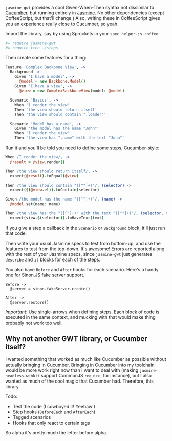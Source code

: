 `jasmine-gwt` provides a cool Given-When-Then syntax not dissimilar to [Cucumber](http://cukes.info/), but
running entirely in [Jasmine](http://pivotal.github.com/jasmine/). No other dependencies (except CoffeeScript,
but that'll change.) Also, writing these in CoffeeScript gives you an experience really close to Cucumber, so yeah.

Import the library, say by using Sprockets in your `spec_helper.js.coffee`:

``` coffeescript
#= require jasmine-gwt
#= require_tree ./steps
```

Then create some features for a thing:

``` coffeescript
Feature 'Complex Backbone View', ->
  Background ->
    Given 'I have a model', ->
      @model = new Backbone.Model()
    Given 'I have a view', ->
      @view = new ComplexBackboneView(model: @model)

  Scenario 'Basics', ->
    When 'I render the view'
    Then 'the view should return itself'
    Then 'the view should contain ".loader"'

  Scenario 'Model has a name', ->
    Given 'the model has the name "John"'
    When 'I render the view'
    Then 'the view has ".name" with the text "John"'
```

Run it and you'll be told you need to define some steps, Cucumber-style:

``` coffeescript
When /I render the view/, ->
  @result = @view.render()

Then /the view should return itself/, ->
  expect(@result).toEqual(@view)

Then /the view should contain "([^"]+)"/, (selector) ->
  expect($(@view.el)).toContain(selector)

Given /the model has the name "([^"]+)"/, (name) ->
  @model.set(name: name)

Then /the view has the "([^"]+)" with the text "([^"]+)"/, (selector, text) ->
  expect(view.$(selector)).toHaveText(text)
```

If you give a step a callback in the `Scenario` or `Background` block, it'll just run that code.

Then write your usual Jasmine specs to test from bottom-up, and use the features to test from the top-down.
It's awesome! Errors are reported along with the rest of your Jasmine specs, since `jasmine-gwt` just generates
`describe` and `it` blocks for each of the steps.

You also have `Before` and `After` hooks for each scenario. Here's a handy one for Sinon.JS fake server support.

```
Before ->
  @server = sinon.fakeServer.create()

After ->
  @server.restore()
```

*Important*: Use single-arrows when defining steps. Each block of code is executed in the same context, and mucking
with that would make thing probably not work too well.

## Why not another GWT library, or Cucumber itself?

I wanted something that worked as much like Cucumber as possible without actually bringing in Cucumber. Bringing in
Cucumber into my toolchain would be more work right now than I want to deal with (making `jasmine-headless-webkit` support
CommonJS `require`, for instance), but I also wanted as much of the cool magic that Cucumber had. Therefore, this library.

Todo:

* Test the code (I cowboyed it! Yeehaw!)
* Step hooks (`BeforeEach` and `AfterEach`)
* Tagged scenarios
* Hooks that only react to certain tags

So alpha it's pretty much the letter before alpha.

